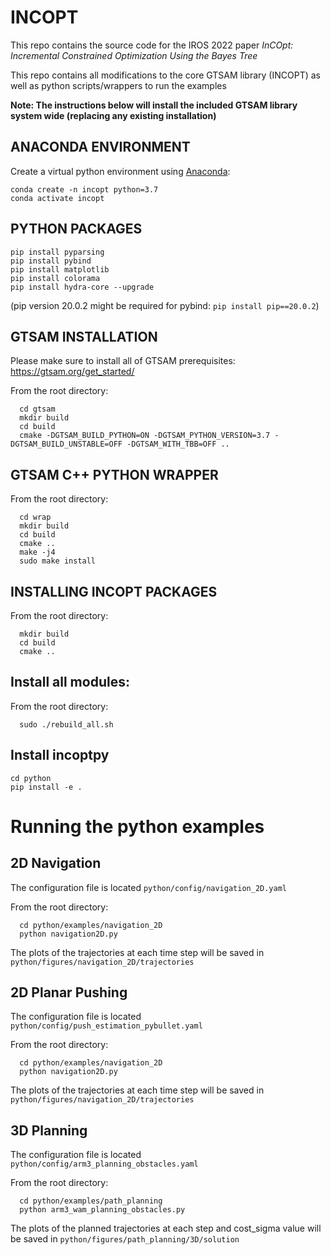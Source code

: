 # INCOPT

This repo contains the source code for the IROS 2022 paper <i>InCOpt: Incremental Constrained Optimization Using the Bayes Tree</i> 

This repo contains all modifications to the core GTSAM library (INCOPT) as well as python scripts/wrappers to run the examples

<b>Note: The instructions below will install the included GTSAM library system wide (replacing any existing installation)</b> 

## ANACONDA ENVIRONMENT 
  Create a virtual python environment using [Anaconda](https://www.anaconda.com/products/individual):
  ```
  conda create -n incopt python=3.7
  conda activate incopt
  ```

## PYTHON PACKAGES
  ```
  pip install pyparsing
  pip install pybind 
  pip install matplotlib
  pip install colorama
  pip install hydra-core --upgrade 
  ```
  (pip version 20.0.2 might be required for pybind: `pip install pip==20.0.2`)


## GTSAM INSTALLATION
  Please make sure to install all of GTSAM prerequisites: https://gtsam.org/get_started/

  From the root directory:
  ```
    cd gtsam 
    mkdir build 
    cd build
    cmake -DGTSAM_BUILD_PYTHON=ON -DGTSAM_PYTHON_VERSION=3.7 -DGTSAM_BUILD_UNSTABLE=OFF -DGTSAM_WITH_TBB=OFF ..
  ```  

## GTSAM C++ PYTHON WRAPPER 
  From the root directory:
  ```
    cd wrap 
    mkdir build 
    cd build
    cmake ..
    make -j4 
    sudo make install 
  ```
## INSTALLING INCOPT PACKAGES

 From the root directory:
  ``` 
    mkdir build
    cd build
    cmake .. 
  ```
## Install all modules:

From the root directory:
```
  sudo ./rebuild_all.sh
```

## Install incoptpy 
```
cd python 
pip install -e .
```

# Running the python examples 

## 2D Navigation 
The configuration file is located ``python/config/navigation_2D.yaml``

 From the root directory:
  ``` 
    cd python/examples/navigation_2D
    python navigation2D.py
  ```
  
  The plots of the trajectories at each time step will be saved in ``python/figures/navigation_2D/trajectories``

## 2D Planar Pushing
The configuration file is located ``python/config/push_estimation_pybullet.yaml``

 From the root directory:
  ``` 
    cd python/examples/navigation_2D
    python navigation2D.py
  ```
  
  The plots of the trajectories at each time step will be saved in ``python/figures/navigation_2D/trajectories``


## 3D Planning
The configuration file is located ``python/config/arm3_planning_obstacles.yaml``

 From the root directory:
  ``` 
    cd python/examples/path_planning
    python arm3_wam_planning_obstacles.py
  ```
  
  The plots of the planned trajectories at each step and cost_sigma value will be saved in ``python/figures/path_planning/3D/solution``
